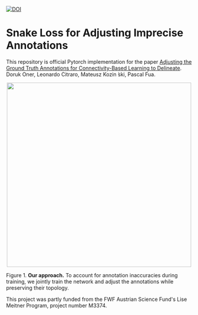 [![DOI](https://zenodo.org/badge/478159987.svg)](https://zenodo.org/doi/10.5281/zenodo.10982505)
# Snake Loss for Adjusting Imprecise Annotations
This repository is official Pytorch implementation for the paper [Adjusting the Ground Truth Annotations for Connectivity-Based Learning to Delineate](https://arxiv.org/abs/2112.02781). Doruk Oner, Leonardo Citraro, Mateusz Kozin ́ski, Pascal Fua.

<p align="center">
  <img src="https://github.com/doruk-oner/AdjustingAnnotationswithSnakes/blob/main/teaser.png" width="500" />  
</p>

Figure 1. **Our approach.** To account for annotation inaccuracies during training, we jointly train the network and adjust the annotations while preserving their topology.



This project was partly funded from the FWF Austrian Science Fund's Lise Meitner Program, project number M3374.
